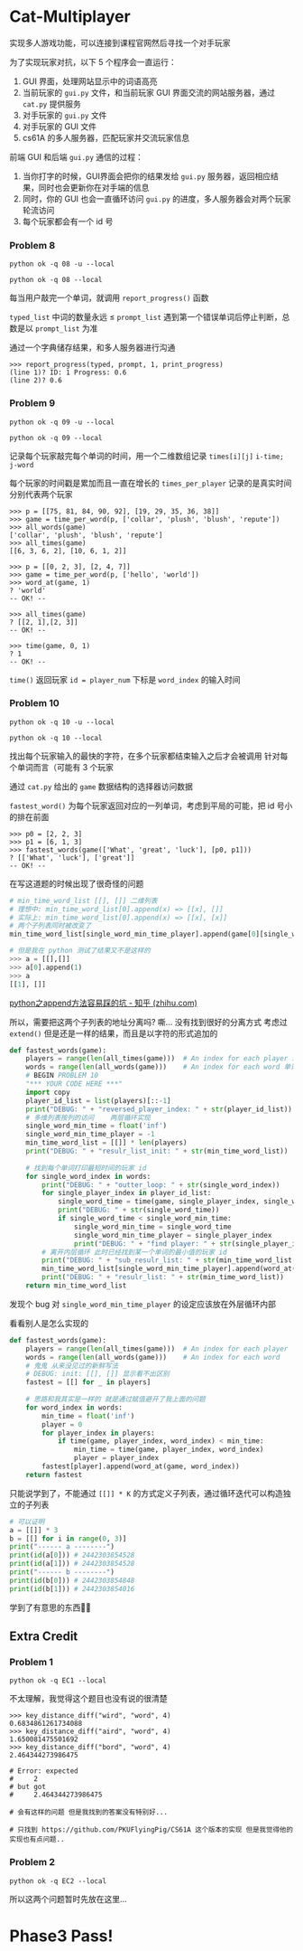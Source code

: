 # Cat-Multiplayer

实现多人游戏功能，可以连接到课程官网然后寻找一个对手玩家

为了实现玩家对抗，以下 5 个程序会一直运行：

1. GUI 界面，处理网站显示中的词语高亮
2. 当前玩家的 `gui.py` 文件，和当前玩家 GUI 界面交流的网站服务器，通过 `cat.py` 提供服务
3. 对手玩家的 `gui.py` 文件
4. 对手玩家的 GUI 文件
5. cs61A 的多人服务器，匹配玩家并交流玩家信息

前端 GUI 和后端 `gui.py` 通信的过程：

1. 当你打字的时候，GUI界面会把你的结果发给 `gui.py` 服务器，返回相应结果，同时也会更新你在对手端的信息
2. 同时，你的 GUI 也会一直循环访问 `gui.py` 的进度，多人服务器会对两个玩家轮流访问
3. 每个玩家都会有一个 id 号



### Problem 8

```shell
python ok -q 08 -u --local
```

```shell
python ok -q 08 --local
```

每当用户敲完一个单词，就调用 `report_progress()` 函数

`typed_list` 中词的数量永远 ≤ `prompt_list` 	遇到第一个错误单词后停止判断，总数是以 `prompt_list` 为准

通过一个字典储存结果，和多人服务器进行沟通

```shell
>>> report_progress(typed, prompt, 1, print_progress)
(line 1)? ID: 1 Progress: 0.6
(line 2)? 0.6
```



### Problem 9

```shell
python ok -q 09 -u --local
```

```shell
python ok -q 09 --local
```

记录每个玩家敲完每个单词的时间，用一个二维数组记录 `times[i][j]` `i-time; j-word` 

每个玩家的时间戳是累加而且一直在增长的 `times_per_player` 记录的是真实时间 分别代表两个玩家

```shell
>>> p = [[75, 81, 84, 90, 92], [19, 29, 35, 36, 38]]
>>> game = time_per_word(p, ['collar', 'plush', 'blush', 'repute'])
>>> all_words(game)
['collar', 'plush', 'blush', 'repute']
>>> all_times(game)
[[6, 3, 6, 2], [10, 6, 1, 2]]
```



```shell
>>> p = [[0, 2, 3], [2, 4, 7]]
>>> game = time_per_word(p, ['hello', 'world'])
>>> word_at(game, 1)
? 'world'
-- OK! --

>>> all_times(game)
? [[2, 1],[2, 3]]
-- OK! --

>>> time(game, 0, 1)
? 1
-- OK! --
```

`time()` 返回玩家 `id = player_num` 下标是 `word_index` 的输入时间



### Problem 10

```shell
python ok -q 10 -u --local
```

```shell
python ok -q 10 --local
```

找出每个玩家输入的最快的字符，在多个玩家都结束输入之后才会被调用 针对每个单词而言（可能有 3 个玩家

通过 `cat.py` 给出的 `game` 数据结构的选择器访问数据

`fastest_word()` 为每个玩家返回对应的一列单词，考虑到平局的可能，把 id 号小的排在前面

```shell
>>> p0 = [2, 2, 3]
>>> p1 = [6, 1, 3]
>>> fastest_words(game(['What', 'great', 'luck'], [p0, p1]))
? [['What', 'luck'], ['great']]
-- OK! --
```



在写这道题的时候出现了很奇怪的问题

```python
# min_time_word_list [[], []] 二维列表
# 理想中: min_time_word_list[0].append(x) => [[x], []]
# 实际上: min_time_word_list[0].append(x) => [[x], [x]]
# 两个子列表同时被改变了
min_time_word_list[single_word_min_time_player].append(game[0][single_word_index])

# 但是我在 python 测试了结果又不是这样的
>>> a = [[],[]]
>>> a[0].append(1)
>>> a
[[1], []]
```

[python之append方法容易踩的坑 - 知乎 (zhihu.com)](https://zhuanlan.zhihu.com/p/161266559) 

所以，需要把这两个子列表的地址分离吗?  嘶... 没有找到很好的分离方式 考虑过 `extend()` 但是还是一样的结果，而且是以字符的形式追加的

```python
def fastest_words(game):
    players = range(len(all_times(game)))  # An index for each player 玩家总数
    words = range(len(all_words(game)))    # An index for each word 单词总数 
    # BEGIN PROBLEM 10
    "*** YOUR CODE HERE ***"
    import copy
    player_id_list = list(players)[::-1]
    print("DEBUG: " + "reversed_player_index: " + str(player_id_list))
    # 多维列表按列的访问    两层循环实现 
    single_word_min_time = float('inf')
    single_word_min_time_player = -1
    min_time_word_list = [[]] * len(players) 
    print("DEBUG: " + "resulr_list_init: " + str(min_time_word_list))
    
    # 找到每个单词打印最短时间的玩家 id 
    for single_word_index in words:
        print("DEBUG: " + "outter_loop: " + str(single_word_index))
        for single_player_index in player_id_list:
            single_word_time = time(game, single_player_index, single_word_index)
            print("DEBUG: " + str(single_word_time))
            if single_word_time < single_word_min_time:
                single_word_min_time = single_word_time
                single_word_min_time_player = single_player_index
                print("DEBUG: " + "find player: " + str(single_player_index))
        # 离开内层循环 此时已经找到某一个单词的最小值的玩家 id 
        print("DEBUG: " + "sub_resulr_list: " + str(min_time_word_list[single_word_min_time_player]))
        min_time_word_list[single_word_min_time_player].append(word_at(game, single_word_index))
        print("DEBUG: " + "resulr_list: " + str(min_time_word_list))
    return min_time_word_list
```

发现个 bug 对 `single_word_min_time_player` 的设定应该放在外层循环内部



看看别人是怎么实现的

```python
def fastest_words(game):
    players = range(len(all_times(game)))  # An index for each player
    words = range(len(all_words(game)))    # An index for each word
	# 鬼鬼 从来没见过的新鲜写法
    # DEBUG: init: [[], []] 显示看不出区别
    fastest = [[] for _ in players]
    
    # 思路和我其实是一样的 就是通过赋值避开了我上面的问题
    for word_index in words:
        min_time = float('inf')
        player = 0
        for player_index in players:
            if time(game, player_index, word_index) < min_time:
                min_time = time(game, player_index, word_index)
                player = player_index
        fastest[player].append(word_at(game, word_index))
    return fastest
```

只能说学到了，不能通过 `[[]] * K` 的方式定义子列表，通过循环迭代可以构造独立的子列表

```python
# 可以证明
a = [[]] * 3
b = [[] for i in range(0, 3)]
print("------ a --------")
print(id(a[0])) # 2442303854528
print(id(a[1])) # 2442303854528
print("------ b --------")
print(id(b[0])) # 2442303854848
print(id(b[1])) # 2442303854016
```

学到了有意思的东西😶‍🌫️



## Extra Credit

### Problem 1

```shell
python ok -q EC1 --local
```

不太理解，我觉得这个题目也没有说的很清楚

```shell
>>> key_distance_diff("wird", "word", 4)
0.6834861261734088
>>> key_distance_diff("aird", "word", 4)
1.650081475501692
>>> key_distance_diff("bord", "word", 4)
2.464344273986475

# Error: expected
#     2
# but got
#     2.464344273986475

# 会有这样的问题 但是我找到的答案没有特别好... 
```

```shell
# 只找到 https://github.com/PKUFlyingPig/CS61A 这个版本的实现 但是我觉得他的实现也有点问题..
```



### Problem 2

```shell
python ok -q EC2 --local
```

所以这两个问题暂时先放在这里... 



# Phase3 Pass!

